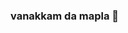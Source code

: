 ### vanakkam da mapla 👋

<!--.
👩‍💻 I'm currently working on...

🧠 I'm currently learning...

👯‍♀️ I'm looking to collaborate on...

🤔 I'm looking for help with...

💬 Ask me about...

📫 How to reach me...

😄 Pronouns...

⚡️ Fun fact...


## 🔗 Links
[![portfolio](https://img.shields.io/badge/my_portfolio-000?style=for-the-badge&logo=ko-fi&logoColor=white)](https://katherinempeterson.com/)
[![linkedin](https://img.shields.io/badge/linkedin-0A66C2?style=for-the-badge&logo=linkedin&logoColor=white)](https://www.linkedin.com/)
[![twitter](https://img.shields.io/badge/twitter-1DA1F2?style=for-the-badge&logo=twitter&logoColor=white)](https://twitter.com/)


## Tech Stack

**Client:** React, Redux, TailwindCSS

**Server:** Node, Express


## Support

For support, email fake@fake.com or join our Slack channel.
-->
<!--
<p><img align="left" src="https://github-readme-stats.vercel.app/api/top-langs?username=anandrajB&show_icons=true&locale=en&layout=compact" alt="anandrajB" /></p>

<p>&nbsp;<img align="center" src="https://github-readme-stats.vercel.app/api?username=anandrajB&show_icons=true&locale=en&theme=synthwave" alt="anandrajB" /></p>

<p><img align="center" src="https://github-readme-streak-stats.herokuapp.com/?user=anandrajB&" alt="anandrajB" /></p>
-->
